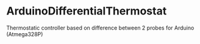 # ArduinoDifferentialThermostat
Thermostatic controller based on difference between 2 probes for Arduino (Atmega328P)
